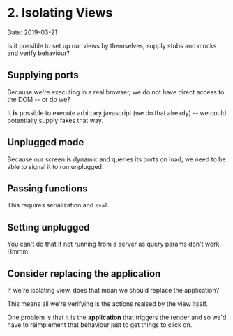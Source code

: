 # 2. Isolating Views

Date: 2019-03-21

Is it possible to set up our views by themselves, supply stubs and mocks and verify behaviour?

## Supplying ports

Because we're executing in a real browser, we do not have direct access to the DOM -- or do we?

It **is** possible to execute arbitrary javascript (we do that already) -- we could potentially supply fakes that way.

## Unplugged mode

Because our screen is dynamic and queries its ports on load, we need to be able to signal it to run unplugged.

## Passing functions

This requires serialization and `eval`.

## Setting unplugged

You can't do that if not running from a server as query params don't work. Hmmm.

## Consider replacing the application

If we're isolating view, does that mean we should replace the application? 

This means all we're verifying is the actions reaised by the view itself.

One problem is that it is the **application** that triggers the render and so we'd have to reimplement that behaviour just to get things to click on. 